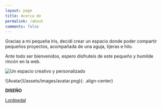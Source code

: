 ```yaml
---
layout: page
title: Acerca de
permalink: /about
comments: false
---
```


<div class="row justify-content-between">
	<div class="col-md-8 pr-5">
		<p>Gracias a mi pequeña Iris, decidí crear un espacio donde poder compartir pequeños proyectos, acompañada de una aguja, tijeras e hilo.</p>
		<p>Ante todo ser bienvenidos, espero disfruteís de este pequeño y humilde rincón en la web.</p>
		<p class="mb-5"><img class="shadow-lg" src="{{site.baseurl}}/assets/images/avatar.png" alt="Un espacio creativo y personalizado" /></p>
		![Avatar](/assets/images/avatar.png){: .align-center}
	</div>
	<div class="col-md-4">
		<div class="sticky-top sticky-top-80">
			<p><strong>DISEÑO</strong></p>
			<a target="_blank" href="https://lordpedal.github.io" class="btn btn-success">Lordpedal <i class="fab fa-github"></i></a>
		</div>
	</div>
</div>

